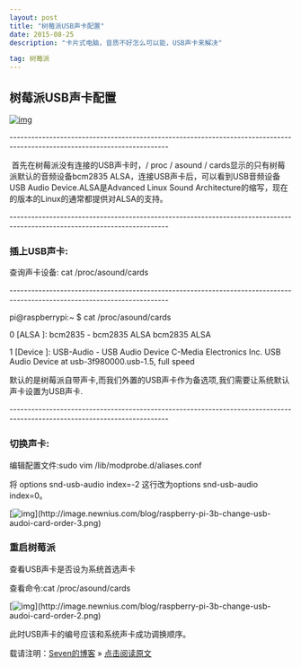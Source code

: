 ```yaml
---
layout: post
title: "树莓派USB声卡配置"
date: 2015-08-25 
description: "卡片式电脑，音质不好怎么可以能，USB声卡来解决"

tag: 树莓派
---   
```


## 树莓派USB声卡配置

[![img](https://gd4.alicdn.com/imgextra/i4/2567133025/TB2XTcubHBnpuFjSZFGXXX51pXa_!!2567133025.jpg)](https://gd4.alicdn.com/imgextra/i4/2567133025/TB2XTcubHBnpuFjSZFGXXX51pXa_!!2567133025.jpg)

\--------------------------------------------------------------------------------------------------------------------------

​        首先在树莓派没有连接的USB声卡时，/ proc / asound / cards显示的只有树莓派默认的音频设备bcm2835 ALSA，连接USB声卡后，可以看到USB音频设备USB Audio Device.ALSA是Advanced Linux Sound Architecture的缩写，现在的版本的Linux的通常都提供对ALSA的支持。

\--------------------------------------------------------------------------------------------------------------------------

###  插上USB声卡:

查询声卡设备: cat /proc/asound/cards 

\--------------------------------------------------------------------------------------------------------------------------

pi@raspberrypi:~ $ cat /proc/asound/cards

0 [ALSA ]: bcm2835 - bcm2835 ALSA bcm2835 ALSA

1 [Device ]: USB-Audio - USB Audio Device C-Media Electronics Inc. USB Audio Device at usb-3f980000.usb-1.5, full speed

默认的是树莓派自带声卡,而我们外置的USB声卡作为备选项,我们需要让系统默认声卡设置为USB声卡.

\--------------------------------------------------------------------------------------------------------------------------

### 切换声卡:

编辑配置文件:sudo vim /lib/modprobe.d/aliases.conf

将 options snd-usb-audio index=-2 这行改为options snd-usb-audio index=0。

[![img](https://images-blogger-opensocial.googleusercontent.com/gadgets/proxy?url=http%3A%2F%2Fimage.newnius.com%2Fblog%2Fraspberry-pi-3b-change-usb-audoi-card-order-3.png&container=blogger&gadget=a&rewriteMime=image%2F*)](http://image.newnius.com/blog/raspberry-pi-3b-change-usb-audoi-card-order-3.png)

### 重启树莓派

查看USB声卡是否设为系统首选声卡

查看命令:cat /proc/asound/cards

[![img](https://images-blogger-opensocial.googleusercontent.com/gadgets/proxy?url=http%3A%2F%2Fimage.newnius.com%2Fblog%2Fraspberry-pi-3b-change-usb-audoi-card-order-2.png&container=blogger&gadget=a&rewriteMime=image%2F*)](http://image.newnius.com/blog/raspberry-pi-3b-change-usb-audoi-card-order-2.png)

此时USB声卡的编号应该和系统声卡成功调换顺序。

载请注明：[Seven的博客](http://seven.github.io) » [点击阅读原文](https://sevenold.github.io/2015/08/raspberry-usb/)